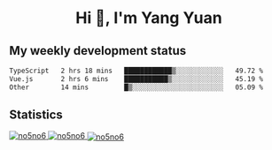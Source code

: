 <h1 align="center">Hi 👋, I'm Yang Yuan</h1>


## My weekly development status
<!--START_SECTION:waka-->

```txt
TypeScript   2 hrs 18 mins   ████████████▒░░░░░░░░░░░░   49.72 %
Vue.js       2 hrs 6 mins    ███████████▒░░░░░░░░░░░░░   45.19 %
Other        14 mins         █▒░░░░░░░░░░░░░░░░░░░░░░░   05.09 %
```

<!--END_SECTION:waka-->

## Statistics
<a href="https://github.com/anuraghazra/github-readme-stats">
  <img src="https://github-readme-stats.vercel.app/api/top-langs/?username=no5no6&theme=dracula" alt="no5no6">
</a>
<a href="https://github.com/anuraghazra/github-readme-stats">
  <img src="https://github-readme-stats.vercel.app/api?username=no5no6&show_icons=true&theme=dracula&line_height=40" alt="no5no6">
</a>
<a href="https://github.com/anuraghazra/github-readme-stats">
  <img align="center" src="https://github-readme-streak-stats.herokuapp.com/?user=no5no6&theme=dracula" alt="no5no6" />
</a>